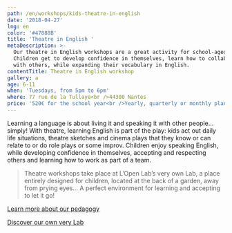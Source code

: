 ```yaml
---
path: /en/workshops/kids-theatre-in-english
date: '2018-04-27'
lng: en
color: '#47888B'
title: 'Theatre in English '
metaDescription: >-
  Our theatre in English workshops are a great activity for school-aged kids.
  Children get to develop confidence in themselves, learn how to collaborate
  with others, while expanding their vocabulary in English. 
contentTitle: Theatre in English workshop
gallery: a
age: 6-11
when: 'Tuesdays, from 5pm to 6pm'
where: 77 rue de la Tullaye<br />44300 Nantes
price: '520€ for the school year<br />Yearly, quarterly or monthly plans available'
---
```

Learning a language is about living it and speaking it with other people… simply! With theatre, learning English is part of the play: kids act out daily life situations, theatre sketches and cinema plays that they know or can relate to or do role plays or some improv. Children enjoy speaking English, while developing confidence in themselves, accepting and respecting others and learning how to work as part of a team. 

> Theatre workshops take place at L’Open Lab’s very own Lab, a place entirely designed for children, located at the back of a garden, away from prying eyes… A perfect environment for learning and accepting to let it go!

[Learn more about our pedagogy](/en/pedagogy)

[Discover our own very Lab](/en/workshops)
